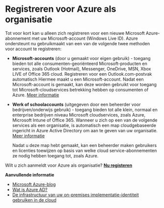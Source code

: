<properties
    pageTitle="Registreren voor Azure als organisatie"
    description="Leer hoe u kunt gebruiken een werk- of schoolaccount om te profiteren van de bestaande gebruikersaccounts, beleidsregels, instellingen of de on-premises serverimplementaties u al hebt en efficiënter tussen de infrastructuur van on-premises implementatie-identiteit en Azure AD van uw organisatie."
    services="active-directory"
    documentationCenter=""
    authors="markusvi"
    manager="femila"
    editor=""/>

<tags
    ms.service="active-directory"
    ms.workload="identity"
    ms.tgt_pltfrm="na"
    ms.devlang="na"
    ms.topic="article"
    ms.date="10/10/2016"
    ms.author="markvi"/>


# <a name="sign-up-for-azure-as-an-organization"></a>Registreren voor Azure als organisatie

Tot voor kort kan u alleen zich registreren voor een nieuwe Microsoft Azure-abonnement met uw Microsoft-account (Windows Live ID). Azure ondersteunt nu gebruikmaakt van een van de volgende twee methoden voor account te registreren:

* **Microsoft-accounts** (door u gemaakt voor eigen gebruik) - toegang bieden tot alle consumenten-georiënteerd Microsoft-producten en services, zoals Outlook (Hotmail), Messenger, OneDrive, MSN, Xbox LIVE of Office 365 cloud. Registreren voor een Outlook.com-postvak automatisch Hiermee maakt u een Microsoft-account. Nadat een Microsoft-account is gemaakt, kan deze worden gebruikt voor toegang tot Microsoft-cloudservices betrekking hebben op consumenten of Azure. [Meer informatie](http://www.microsoft.com/account/default.aspx)

* **Werk of schoolaccounts** (uitgegeven door een beheerder voor bedrijven/onderwijs gebruik) - toegang bieden tot alle klein, normaal en enterprise bedrijven niveau Microsoft cloudservices, zoals Azure, Microsoft Intune of Office 365. Wanneer u zich op een van de volgende services als een organisatie, is automatisch een map cloudgebaseerde ingericht in Azure Active Directory om aan te geven van uw organisatie. [Meer informatie](active-directory-administer.md)

    Nadat u deze map hebt gemaakt, kan een beheerder maken gebruikers en licenties toewijzen op basis van welke cloud service-abonnementen ze nodig hebben toegang tot, zoals Azure.

Wilt u zich aanmeldt voor Azure als organisatie? [**Nu registeren**](https://azure.microsoft.com/pricing/purchase-options/)

**Aanvullende informatie**

* [Microsoft Azure-blog](https://azure.microsoft.com/blog/)
* [Wat is Azure AD?](active-directory-whatis.md)
* [De infrastructuur van uw on-premises implementatie-identiteit gebruiken in de cloud](active-directory-aadconnect.md)

